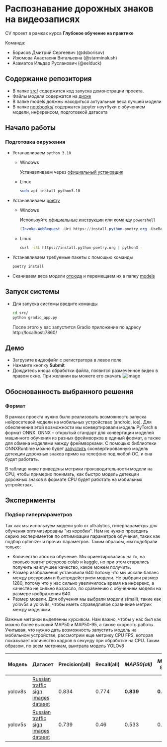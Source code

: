 # Распознавание дорожных знаков на видеозаписях

CV проект в рамках курса **Глубокое обучение на практике**

Команда:

- Борисов Дмитрий Сергеевич (@dsborisov)
- Изюмова Анастасия Витальевна (@starminalush)
- Азаматов Ильдар Русланович (@eelduck)

## Содержание репозитория

- В папке [src/](/src/) содержится код запуска демонстрации проекта.
- Файлы модели содержатся на [диске](https://disk.yandex.ru/d/wrJI_jGpbC3yVQ)
- В папке models должны находиться актуальные веса лучшей модели
- В папке [notebooks/](/notebooks/) содержатся jupyter ноутбуки с обучением модели, инференсом, подготовкой датасета

## Начало работы

### Подготовка окружения

- Устанавливаем `python 3.10`
    - Windows

      Устанавливаем через [официальный установщик](https://www.python.org/downloads/)

    - Linux

        ```bash
        sudo apt install python3.10
        ```

- Устанавливаем [poetry](https://python-poetry.org/docs/#installation)
    - Windows

      Используйте [официальные инструкции](https://python-poetry.org/docs/#windows-powershell-install-instructions)
      или команду `powershell`

        ```powershell
        (Invoke-WebRequest -Uri https://install.python-poetry.org -UseBasicParsing).Content | py -
        ```

    - Linux

        ```bash
        curl -sSL https://install.python-poetry.org | python3 -
        ```
- Устанавливаем требуемые пакеты с помощью команды
    ```bash
    poetry install
    ```

- Скачиваем веса модели [отсюда](https://disk.yandex.ru/d/wrJI_jGpbC3yVQ) и перемещаем их в папку [models](/models/)

## Запуск системы

- Для запуска системы введите команды
    ```bash
    cd src/
    python gradio_app.py
    ```
  После этого у вас запустится Gradio приложение по адресу http://localhost:7860/

## Демо

- Загрузите видеофайл с регистратора в левое поле
- Нажмите кнопку __Submit__
- Дождитесь кноца обработки файла, появится размеченное видео в правом окне. При желании вы можете его скачать
  ![image](https://github.com/DmitryChatBotov/traffic-sign-recognition/assets/41739221/682a884f-22f1-43fe-a2df-b0d22c48de49)


## Обоснованность выбранного решения

### Формат

В рамках проекта нужно было реализовать возможность запуска нейросетевой модели на мобильных устройствах (android, ios).
Для обеспечения этой возможности мы конвертировали модель PyTorch в формат ONNX.
ONNX – открытый стандарт для конвертации моделей машинного обучения из разных фреймворков в единый формат, а также для
обмена моделями между фреймворками.
С помощью библиотеки ONNXRuntime можно будет [запустить](https://onnxruntime.ai/docs/tutorials/mobile/)
сконвертированную модель детекции дорожных знаков прямо на телефоне под любой ОС, и она будет работать.

В таблице ниже приведены метрики производительности модели на CPU, чтобы примерно понимать, как быстро модель детекции
дорожных знаков в формате CPU будет работать на мобильных устройствах.



## Эксперименты

### Подбор гиперпараметров
Так как мы используем модели yolo от ultralytics, гиперпараметры для обучения оптимизированы "из коробки". Нам не нужно проводить серию экспериментов по оптимизации параметров обучения, таких как подбор optimizer и прочих параметров.
Таким образом, мы подобрали только: 
 - Количество эпох на обучение. Мы ориентировались на то, на сколько хватит ресурсов colab и kaggle, но при этом старались получить наилучшее качество, какое можем получить.
 - Размер изображения установили 640 потому что мы искали баланс между ресурсами и быстродействием модели. Не выбрали размер 1280, потому что у нас сильно увеличилось время на инференс, а качество не сильно возрасло, по сравнению с обучением модели на размере изображения 640.
 - Размер модели. Для обучения мы выбрали модели s(mall), такие как yolov5s и yolov8s, чтобы иметь справедливое сравнение метрик между моделями.

Важные метрики выделенны курсивом. Нам важно, чтобы у нас был как можно более высокий MAP50 и MAP50-95, а также скорость работы. Учитывая, что нужно дать возможность запустить модель на мобильном устройстве, рассмотрим еще метрику CPU FPS, которая показывает количество кадров в секунду при обработке на CPU. Таким образом, по всем метрикам, выиграла модель YOLOv8

| Модель  | Датасет                                                                                           | Precision(all) | Recall(all) | _MAP50(all)_ | _MAP50-95(all)_ | Кол-во эпох на обучение | Кол-во классов | Формат |  GPU Device | _FPS_  | _CPU FPS_ |batch_size |
|---------|---------------------------------------------------------------------------------------------------|----------------|-------------|--------------|-----------------|-------------------------|----------------|--------|---------------------|--------|-----------| --- |
| yolov8s | [Russian traffic sign images dataset](https://www.kaggle.com/datasets/watchman/rtsd-dataset/data) | 0.834          | 0.774       | **0.839**    | **0.621**       | 15                      | 117            | ONNX   | Nvidia GeForce 3050 | **36** | **15**    | 1          |
| yolov5s | [Russian traffic sign images dataset](https://www.kaggle.com/datasets/watchman/rtsd-dataset/data) | 0.739          | 0.46        | 0.533        | 0.385           | 15                      | 117            | ONNX   | Nvidia GeForce 3050 | 26     | 13        | 1          |

